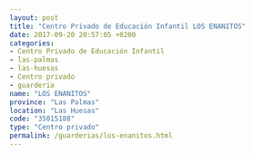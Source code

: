 ```yaml
---
layout: post
title: "Centro Privado de Educación Infantil LOS ENANITOS"
date: 2017-09-20 20:57:05 +0200
categories:
- Centro Privado de Educación Infantil
- las-palmas
- las-huesas
- Centro privado
- guarderia
name: "LOS ENANITOS"
province: "Las Palmas"
location: "Las Huesas"
code: "35015188"
type: "Centro privado"
permalink: /guarderias/los-enanitos.html
---
```

